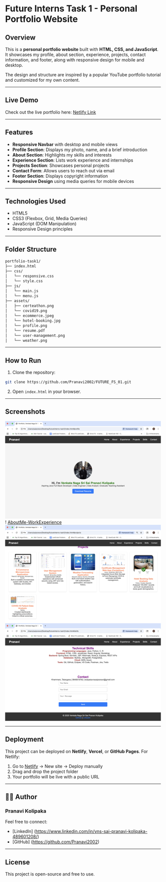 # Future Interns Task 1 - Personal Portfolio Website

## Overview
This is a **personal portfolio website** built with **HTML, CSS, and JavaScript**.  
It showcases my profile, about section, experience, projects, contact information, and footer, along with responsive design for mobile and desktop.

The design and structure are inspired by a popular YouTube portfolio tutorial and customized for my own content.

---

## Live Demo

Check out the live portfolio here: [Netlify Link](https://pranavi-futureinternstask1.netlify.app/)

---

## Features
- **Responsive Navbar** with desktop and mobile views
- **Profile Section**: Displays my photo, name, and a brief introduction
- **About Section**: Highlights my skills and interests
- **Experience Section**: Lists work experience and internships
- **Projects Section**: Showcases personal projects
- **Contact Form**: Allows users to reach out via email
- **Footer Section**: Displays copyright information
- **Responsive Design** using media queries for mobile devices

---

## Technologies Used
- HTML5
- CSS3 (Flexbox, Grid, Media Queries)
- JavaScript (DOM Manipulation)
- Responsive Design principles

---

## Folder Structure

```plaintext
portfolio-task1/
├── index.html
├── css/
│   └── responsive.css
│   └── style.css
├── js/
│   └── main.js
│   └── menu.js
├── assets/
│   ├── certeathon.png
│   └── covid19.png
│   └── ecommerce.jpeg
│   └── hotel-booking.jpg
│   └── profile.png
│   └── resume.pdf
│   └── user-management.png
│   └── weather.png
```

---

## How to Run
1. Clone the repository:
```bash
git clone https://github.com/Pranavi2002/FUTURE_FS_01.git
```

2. Open `index.html` in your browser.

---

## Screenshots

![Profile](screenshots/profile.png)
! [AboutMe-WorkExperience](screenshots/about-experience.png)
![Projects](screenshots/projects.png)
![Skills-Contact](screenshots/skills-contact.png)

---

## Deployment

This project can be deployed on **Netlify**, **Vercel**, or **GitHub Pages**.
For Netlify:

1. Go to [Netlify](https://www.netlify.com/) → New site → Deploy manually
2. Drag and drop the project folder
3. Your portfolio will be live with a public URL

---

## 👩‍💻 Author
### Pranavi Kolipaka
Feel free to connect: 
- [LinkedIn] (https://www.linkedin.com/in/vns-sai-pranavi-kolipaka-489601208/) 
- [GitHub] (https://github.com/Pranavi2002)

---

## License

This project is open-source and free to use.
